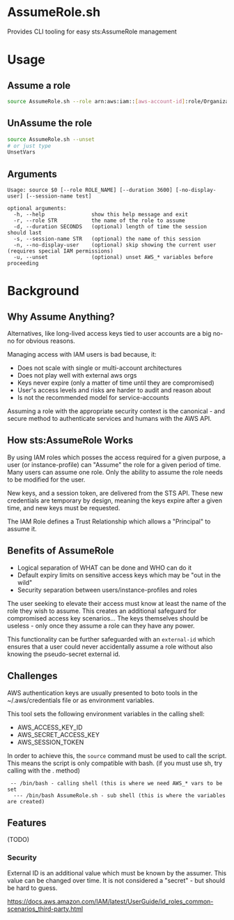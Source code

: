 # AssumeRole.sh

Provides CLI tooling for easy sts:AssumeRole management

# Usage

## Assume a role
```bash
source AssumeRole.sh --role arn:aws:iam::[aws-account-id]:role/OrganizationAccountAccessRole
```

## UnAssume the role
```bash
source AssumeRole.sh --unset
# or just type
UnsetVars
```
## Arguments
```
Usage: source $0 [--role ROLE_NAME] [--duration 3600] [-no-display-user] [--session-name test]

optional arguments:
  -h, --help               show this help message and exit
  -r, --role STR           the name of the role to assume
  -d, --duration SECONDS   (optional) length of time the session should last
  -s, --session-name STR   (optional) the name of this session
  -n, --no-display-user    (optional) skip showing the current user (requires special IAM permissions)
  -u, --unset              (optional) unset AWS_* variables before proceeding
```

# Background

## Why Assume Anything?
Alternatives, like long-lived access keys tied to user accounts are a big no-no for obvious reasons.

Managing access with IAM users is bad because, it:

* Does not scale with single or multi-account architectures
* Does not play well with external aws orgs
* Keys never expire (only a matter of time until they are compromised)
* User's access levels and risks are harder to audit and reason about
* Is not the recommended model for service-accounts

Assuming a role with the appropriate security context is the canonical - 
and secure method to authenticate services and humans with the
AWS API.

## How sts:AssumeRole Works
By using IAM roles which posses the access required for a given purpose, a user (or 
instance-profile) can "Assume" the role for a given period of time. Many users can assume
one role. Only the ability to assume the role needs to be modified for the user.

New keys, and a session token, are delivered from the STS API. These new credentials
are temporary by design, meaning the keys expire after a given time, and new keys
must be requested.

The IAM Role defines a Trust Relationship which allows a "Principal" to assume it.

## Benefits of AssumeRole
* Logical separation of WHAT can be done and WHO can do it
* Default expiry limits on sensitive access keys which may be "out in the wild"
* Security separation between users/instance-profiles and roles

The user seeking to elevate their access must know at least the name of the role they wish
to assume. This creates an additional safeguard for compromised access key scenarios... The keys
themselves should be useless - only once they assume a role can they have any power.

This functionality can be further safeguarded with an `external-id` which ensures that a user could
never accidentally assume a role without also knowing the pseudo-secret external id.

## Challenges
AWS authentication keys are usually presented to boto tools in the ~/.aws/credentials file or as
environment variables.

This tool sets the following environment variables in the calling shell:
- AWS_ACCESS_KEY_ID
- AWS_SECRET_ACCESS_KEY
- AWS_SESSION_TOKEN

In order to achieve this, the `source` command must be used to call the script. This means
the script is only compatible with bash. (if you must use sh, try calling with the . method)

```
 -- /bin/bash - calling shell (this is where we need AWS_* vars to be set
  --- /bin/bash AssumeRole.sh - sub shell (this is where the variables are created)
```

## Features

(TODO)
### Security
External ID is an additional value which must be known by the assumer. This value can be
changed over time. It is not considered a "secret" - but should be hard to guess.



https://docs.aws.amazon.com/IAM/latest/UserGuide/id_roles_common-scenarios_third-party.html
